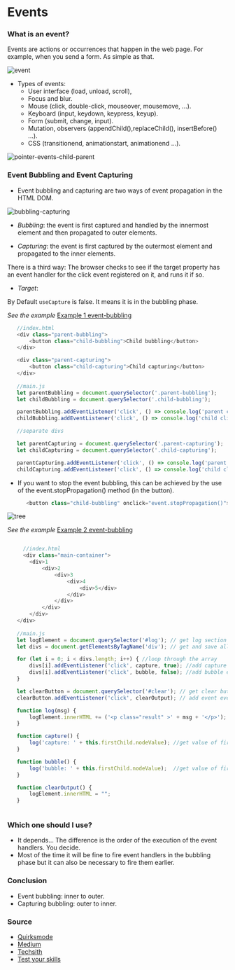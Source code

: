 # Events

###  What is an event?

Events are actions or occurrences that happen in the web page. 
For example, when you send a form. As simple as that. 

![event](https://user-images.githubusercontent.com/36536646/78628989-72b45780-785b-11ea-98d9-8f23b7d76008.gif)

* Types of events:
  - User interface (load, unload, scroll),
  - Focus and blur.
  - Mouse (click, double-click, mouseover, mousemove, ...).
  - Keyboard (input, keydown, keypress, keyup).
  - Form (submit, change, input).
  - Mutation, observers (appendChild(),replaceChild(), insertBefore() ...).
  - CSS (transitionend, animationstart, animationend ...).
  
 ![pointer-events-child-parent](https://user-images.githubusercontent.com/36536646/78629614-2f5ae880-785d-11ea-926a-bf8401f6572e.gif)

###  Event Bubbling and Event Capturing

* Event bubbling and capturing are two ways of event propagation in the HTML DOM. 

![bubbling-capturing](https://user-images.githubusercontent.com/36536646/78631288-9bd7e680-7861-11ea-8a75-98c3ed517596.png)

* *Bubbling*: the event is first captured and handled by the innermost element and then propagated to outer elements.
 
* *Capturing*: the event is first captured by the outermost element and propagated to the inner elements.

There is a third way: The browser checks to see if the target property has an event handler for the click event registered on it, and runs it if so.

* *Target*: 

By Default `useCapture` is false. It means it is in the bubbling phase.

*See the example* [Example 1 event-bubbling](./event-bubbling/example1)

 ```javascript 
    //index.html
    <div class="parent-bubbling">
        <button class="child-bubbling">Child bubbling</button>
    </div>

    <div class="parent-capturing">
        <button class="child-capturing">Child capturing</button>
    </div>
    
    //main.js
    let parentBubbling = document.querySelector('.parent-bubbling');
    let childBubbling = document.querySelector('.child-bubbling');

    parentBubbling.addEventListener('click', () => console.log('parent clicked')); //bubbling
    childBubbling.addEventListener('click', () => console.log('child clicked')); 

    //separate divs

    let parentCapturing = document.querySelector('.parent-capturing');
    let childCapturing = document.querySelector('.child-capturing');

    parentCapturing.addEventListener('click', () => console.log('parent clicked'), true); //capturing
    childCapturing.addEventListener('click', () => console.log('child clicked'),true); 
 
 ```

* If you want to stop the event bubbling, this can be achieved by the use of the event.stopPropagation() method (in the button).

 ```javascript 
       <button class="child-bubbling" onclick="event.stopPropagation()">Child bubbling</button>
  ```
  
![tree](https://user-images.githubusercontent.com/36536646/78938086-3bba8d80-7a77-11ea-8ca5-365a9dd913bc.png)

*See the example* [Example 2 event-bubbling](./event-bubbling/example2)

 ```javascript 
 
      //index.html
      <div class="main-container">
        <div>1
            <div>2
                <div>3
                    <div>4
                        <div>5</div>
                    </div>
                </div>
            </div>
        </div>
    </div>
    
    //main.js 
    let logElement = document.querySelector('#log'); // get log section
    let divs = document.getElementsByTagName('div'); // get and save all the divs into an array 

    for (let i = 0; i < divs.length; i++) { //loop through the array
        divs[i].addEventListener('click', capture, true); //add capture event
        divs[i].addEventListener('click', bubble, false); //add bubble event
    }

    let clearButton = document.querySelector('#clear'); // get clear button
    clearButton.addEventListener('click', clearOutput); // add event event (by default is false = bubble)

    function log(msg) {
        logElement.innerHTML += ('<p class="result" >' + msg + '</p>');
    }

    function capture() {
        log('capture: ' + this.firstChild.nodeValue); //get value of first child element
    }

    function bubble() {
        log('bubble: ' + this.firstChild.nodeValue);  //get value of first child element
    }

    function clearOutput() {
        logElement.innerHTML = "";
    }
    
 ```
 
### Which one should I use?

* It depends... The difference is the order of the execution of the event handlers. You decide.
* Most of the time it will be fine to fire event handlers in the bubbling phase but it can also be necessary to fire them earlier.

### Conclusion

* Event bubbling: inner to outer.
* Capturing bubbling: outer to inner.

### Source

* [Quirksmode](https://www.quirksmode.org/js/events_order.html)
* [Medium](https://medium.com/@vsvaibhav2016/event-bubbling-and-event-capturing-in-javascript-6ff38bec30e)
* [Techsith](https://www.youtube.com/watch?v=sfKDOOJgbSI&t=283s)
* [Test your skills](https://developer.mozilla.org/en-US/docs/Learn/JavaScript/Building_blocks/Test_your_skills:_Events)
